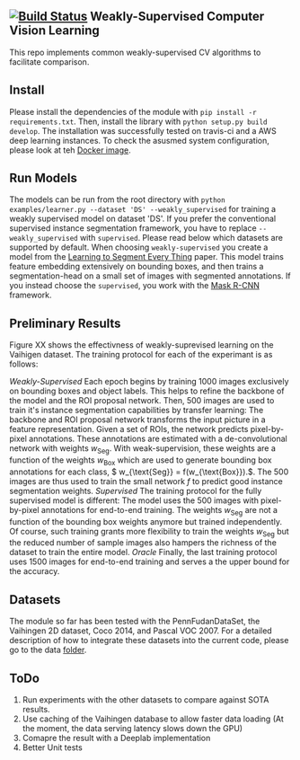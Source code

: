 [![Build Status](https://travis-ci.com/FabianSchuetze/weakly-supervised.svg?branch=master)](https://travis-ci.com/FabianSchuetze/weakly-supervised)
Weakly-Supervised Computer Vision Learning
--------------------------------------------


This repo implements common weakly-supervised CV algorithms to facilitate comparison.

Install
-------
Please install the dependencies of the module with `pip install -r
requirements.txt`. Then, install the library with
`python setup.py build develop`. The installation was successfully tested on travis-ci and a AWS deep learning instances. To check the asusmed system configuration, please look at teh [Docker image](./.travis.yaml).


Run Models
----------
The models can be run from the root directory with
`python examples/learner.py --dataset 'DS' --weakly_supervised` for training a weakly supervised model on dataset 'DS'. If you prefer the conventional supervised instance segmentation framework, you have to replace `--weakly_supervised` with `supervised`. Please read below which datasets are supported by default. When choosing `weakly-supervised` you create a model from the [Learning to Segment Every Thing](https://arxiv.org/abs/1703.06870) paper. This model trains feature embedding extensively on bounding boxes, and then trains a segmentation-head on a small set of images with segmented annotations. If you instead choose the `supervised`, you work with the [Mask
R-CNN](https://arxiv.org/abs/1703.06870) framework.


Preliminary Results
-------------------
Figure XX shows the effectivness of weakly-suprevised learning on the Vaihigen dataset. The training protocol for each of the experimant is as follows:

*Weakly-Supervised*
Each epoch begins by training 1000 images exclusively on bounding boxes and object labels. This helps to refine the backbone of the model and the ROI proposal network. Then, 500 images are used to train it's instance segmentation capabilities by transfer learning: The backbone and ROI proposal network transforms the input picture in a feature representation. Given a set of ROIs, the network predicts pixel-by-pixel annotations. These annotations are estimated with a de-convolutional network with weights $w_{\text{Seg}}$. With weak-supervision, these weights are a function of the weights $w_{\text{Box}}$ which are used to generate bounding box annotations for each class, $ w_{\text{Seg}} = f(w_{\text{Box}}).$. The 500 images are thus used to train the small network $f$ to predict good instance segmentation weights.
*Supervised*
The training protocol for the fully supervised model is different: The model uses the 500 images with pixel-by-pixel annotations for end-to-end training. The weights $w_{\text{Seg}}$ are not a function of the bounding box weights anymore but trained independently. Of course, such training grants more flexibility to train the weights $w_{\text{Seg}}$ but the reduced number of sample images also hampers the richness of the dataset to train the entire model.
*Oracle*
Finally, the last training protocol uses 1500 images for end-to-end training and serves a the upper bound for the accuracy.


Datasets
--------
The module so far has been tested with the PennFudanDataSet, the Vaihingen
2D dataset, Coco 2014, and Pascal VOC 2007. For a detailed description of how to integrate these datasets
into the current code, please go to the data [folder](./data/README.md).


ToDo
-----
1. Run experiments with the other datasets to compare against SOTA results.
2. Use caching of the Vaihingen database to allow faster data loading (At the moment, the data serving latency
slows down the GPU)
3. Comapre the result with a Deeplab implementation
4. Better Unit tests

